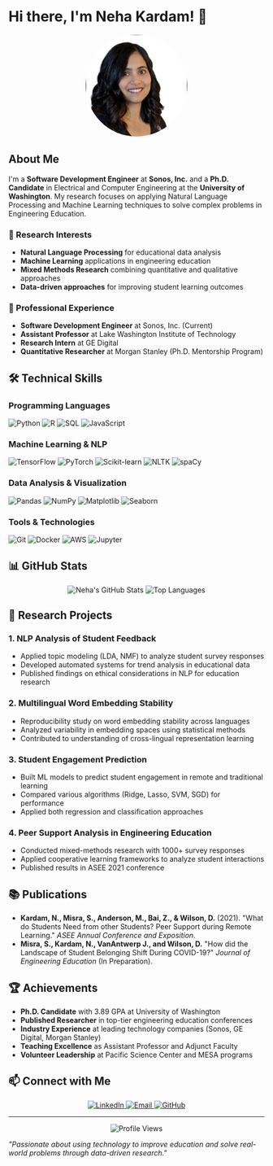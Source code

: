 # Hi there, I'm Neha Kardam! 👋

<div align="center">
  <img src="images/profile-photo.jpg" alt="Neha Kardam" width="200" height="200" style="border-radius: 50%;"/>
</div>

## About Me

I'm a **Software Development Engineer** at **Sonos, Inc.** and a **Ph.D. Candidate** in Electrical and Computer Engineering at the **University of Washington**. My research focuses on applying Natural Language Processing and Machine Learning techniques to solve complex problems in Engineering Education.

### 🔬 Research Interests
- **Natural Language Processing** for educational data analysis
- **Machine Learning** applications in engineering education
- **Mixed Methods Research** combining quantitative and qualitative approaches
- **Data-driven approaches** for improving student learning outcomes

### 💼 Professional Experience
- **Software Development Engineer** at Sonos, Inc. (Current)
- **Assistant Professor** at Lake Washington Institute of Technology
- **Research Intern** at GE Digital
- **Quantitative Researcher** at Morgan Stanley (Ph.D. Mentorship Program)

## 🛠️ Technical Skills

### Programming Languages
![Python](https://img.shields.io/badge/Python-3776AB?style=for-the-badge&logo=python&logoColor=white)
![R](https://img.shields.io/badge/R-276DC3?style=for-the-badge&logo=r&logoColor=white)
![SQL](https://img.shields.io/badge/SQL-CC2927?style=for-the-badge&logo=microsoft-sql-server&logoColor=white)
![JavaScript](https://img.shields.io/badge/JavaScript-F7DF1E?style=for-the-badge&logo=javascript&logoColor=black)

### Machine Learning & NLP
![TensorFlow](https://img.shields.io/badge/TensorFlow-FF6F00?style=for-the-badge&logo=tensorflow&logoColor=white)
![PyTorch](https://img.shields.io/badge/PyTorch-EE4C2C?style=for-the-badge&logo=pytorch&logoColor=white)
![Scikit-learn](https://img.shields.io/badge/scikit_learn-F7931E?style=for-the-badge&logo=scikit-learn&logoColor=white)
![NLTK](https://img.shields.io/badge/NLTK-FF6B6B?style=for-the-badge&logo=nltk&logoColor=white)
![spaCy](https://img.shields.io/badge/spaCy-09A3D5?style=for-the-badge&logo=spacy&logoColor=white)

### Data Analysis & Visualization
![Pandas](https://img.shields.io/badge/Pandas-150458?style=for-the-badge&logo=pandas&logoColor=white)
![NumPy](https://img.shields.io/badge/NumPy-013243?style=for-the-badge&logo=numpy&logoColor=white)
![Matplotlib](https://img.shields.io/badge/Matplotlib-11557c?style=for-the-badge&logo=matplotlib&logoColor=white)
![Seaborn](https://img.shields.io/badge/Seaborn-3776AB?style=for-the-badge&logo=seaborn&logoColor=white)

### Tools & Technologies
![Git](https://img.shields.io/badge/Git-F05032?style=for-the-badge&logo=git&logoColor=white)
![Docker](https://img.shields.io/badge/Docker-2496ED?style=for-the-badge&logo=docker&logoColor=white)
![AWS](https://img.shields.io/badge/AWS-232F3E?style=for-the-badge&logo=amazon-aws&logoColor=white)
![Jupyter](https://img.shields.io/badge/Jupyter-F37626?style=for-the-badge&logo=jupyter&logoColor=white)

## 📊 GitHub Stats

<div align="center">
  <img src="https://github-readme-stats.vercel.app/api?username=nehakardam&show_icons=true&theme=tokyonight&hide_border=true" alt="Neha's GitHub Stats" />
  <img src="https://github-readme-stats.vercel.app/api/top-langs/?username=nehakardam&layout=compact&theme=tokyonight&hide_border=true" alt="Top Languages" />
</div>

## 🔬 Research Projects

### 1. **NLP Analysis of Student Feedback**
- Applied topic modeling (LDA, NMF) to analyze student survey responses
- Developed automated systems for trend analysis in educational data
- Published findings on ethical considerations in NLP for education research

### 2. **Multilingual Word Embedding Stability**
- Reproducibility study on word embedding stability across languages
- Analyzed variability in embedding spaces using statistical methods
- Contributed to understanding of cross-lingual representation learning

### 3. **Student Engagement Prediction**
- Built ML models to predict student engagement in remote and traditional learning
- Compared various algorithms (Ridge, Lasso, SVM, SGD) for performance
- Applied both regression and classification approaches

### 4. **Peer Support Analysis in Engineering Education**
- Conducted mixed-methods research with 1000+ survey responses
- Applied cooperative learning frameworks to analyze student interactions
- Published results in ASEE 2021 conference

## 📚 Publications

- **Kardam, N., Misra, S., Anderson, M., Bai, Z., & Wilson, D.** (2021). "What do Students Need from other Students? Peer Support during Remote Learning." *ASEE Annual Conference and Exposition*.
- **Misra, S., Kardam, N., VanAntwerp J., and Wilson, D.** "How did the Landscape of Student Belonging Shift During COVID-19?" *Journal of Engineering Education* (In Preparation).

## 🏆 Achievements

- **Ph.D. Candidate** with 3.89 GPA at University of Washington
- **Published Researcher** in top-tier engineering education conferences
- **Industry Experience** at leading technology companies (Sonos, GE Digital, Morgan Stanley)
- **Teaching Excellence** as Assistant Professor and Adjunct Faculty
- **Volunteer Leadership** at Pacific Science Center and MESA programs

## 📫 Connect with Me

<div align="center">
  <a href="https://www.linkedin.com/in/neha-kardam-a3535555/" target="_blank">
    <img src="https://img.shields.io/badge/LinkedIn-0077B5?style=for-the-badge&logo=linkedin&logoColor=white" alt="LinkedIn"/>
  </a>
  <a href="mailto:nehakardam@uw.edu">
    <img src="https://img.shields.io/badge/Email-D14836?style=for-the-badge&logo=gmail&logoColor=white" alt="Email"/>
  </a>
  <a href="https://github.com/nehakardam" target="_blank">
    <img src="https://img.shields.io/badge/GitHub-100000?style=for-the-badge&logo=github&logoColor=white" alt="GitHub"/>
  </a>
</div>

---

<div align="center">
  <img src="https://komarev.com/ghpvc/?username=nehakardam&label=Profile%20views&color=0e75b6&style=flat" alt="Profile Views" />
</div>

*"Passionate about using technology to improve education and solve real-world problems through data-driven research."*
